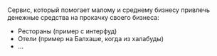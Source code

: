 # 

Сервис, который помогает малому и среднему бизнесу привлечь денежные средства на прокачку своего бизнеса:

- Рестораны (пример с интерфуд)
- Отели (пример на Балхаше, когда из халабуды)
- …